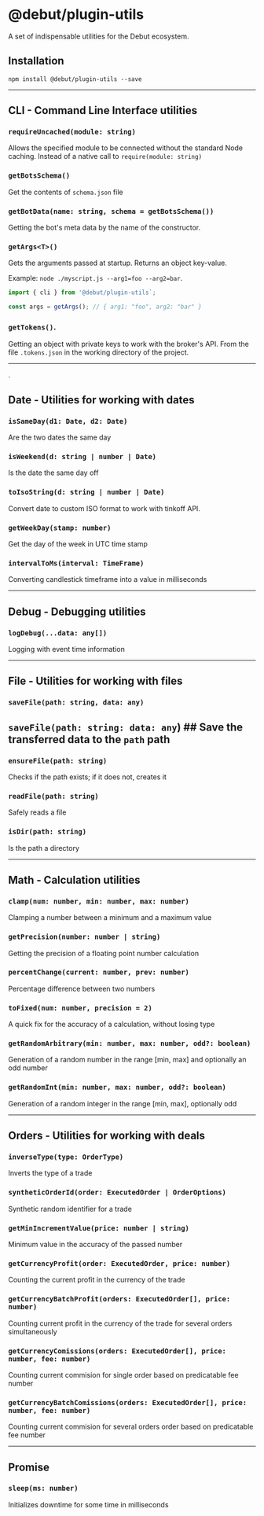 # @debut/plugin-utils
A set of indispensable utilities for the Debut ecosystem.

## Installation

```
npm install @debut/plugin-utils --save
```

<hr/>

## CLI - Command Line Interface utilities

### `requireUncached(module: string)`
Allows the specified module to be connected without the standard Node caching. Instead of a native call to `require(module: string)`

### `getBotsSchema()`
Get the contents of `schema.json` file

### `getBotData(name: string, schema = getBotsSchema())`
Getting the bot's meta data by the name of the constructor.

### `getArgs<T>()`
Gets the arguments passed at startup. Returns an object key-value.

Example: `node ./myscript.js --arg1=foo --arg2=bar`.

```javascript
import { cli } from '@debut/plugin-utils`;

const args = getArgs(); // { arg1: "foo", arg2: "bar" }
```

### `getTokens()`.
Getting an object with private keys to work with the broker's API. From the file `.tokens.json` in the working directory of the project.

<hr/>.

## Date - Utilities for working with dates

### `isSameDay(d1: Date, d2: Date)`
Are the two dates the same day

### `isWeekend(d: string | number | Date)`
Is the date the same day off

### `toIsoString(d: string | number | Date)`
Convert date to custom ISO format to work with tinkoff API.

### `getWeekDay(stamp: number)`
Get the day of the week in UTC time stamp

### `intervalToMs(interval: TimeFrame)`
Converting candlestick timeframe into a value in milliseconds

<hr/>

## Debug - Debugging utilities

### `logDebug(...data: any[])`
Logging with event time information

<hr/>

## File - Utilities for working with files

### `saveFile(path: string, data: any)`
## `saveFile(path: string: data: any`) ## Save the transferred data to the `path` path

### `ensureFile(path: string)`
Checks if the path exists; if it does not, creates it

### `readFile(path: string)`
Safely reads a file

### `isDir(path: string)`
Is the path a directory

<hr/>

## Math - Calculation utilities

### `clamp(num: number, min: number, max: number)`
Clamping a number between a minimum and a maximum value

### `getPrecision(number: number | string)`
Getting the precision of a floating point number calculation

### `percentChange(current: number, prev: number)`
Percentage difference between two numbers

### `toFixed(num: number, precision = 2)`
A quick fix for the accuracy of a calculation, without losing type

### `getRandomArbitrary(min: number, max: number, odd?: boolean)`
Generation of a random number in the range [min, max] and optionally an odd number

### `getRandomInt(min: number, max: number, odd?: boolean)`
Generation of a random integer in the range [min, max], optionally odd

<hr/>

## Orders - Utilities for working with deals

### `inverseType(type: OrderType)`
Inverts the type of a trade

### `syntheticOrderId(order: ExecutedOrder | OrderOptions)`
Synthetic random identifier for a trade

### `getMinIncrementValue(price: number | string)`
Minimum value in the accuracy of the passed number

### `getCurrencyProfit(order: ExecutedOrder, price: number)`
Counting the current profit in the currency of the trade

### `getCurrencyBatchProfit(orders: ExecutedOrder[], price: number)`
Counting current profit in the currency of the trade for several orders simultaneously

### `getCurrencyComissions(orders: ExecutedOrder[], price: number, fee: number)`
Counting current commision for single order based on predicatable fee number

### `getCurrencyBatchComissions(orders: ExecutedOrder[], price: number, fee: number)`
Counting current commision for several orders order based on predicatable fee number

<hr/>

## Promise

### `sleep(ms: number)`
Initializes downtime for some time in milliseconds
